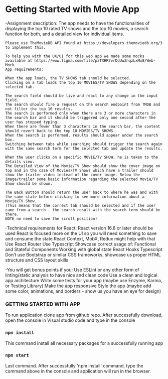 # Getting Started with Movie App

-Assignment description:
    The app needs to have the functionalities of displaying the top 10 rated TV shows and the top 10 movies, a search function for both, and a detailed view for individual items.

    Please use TheMovieDB API found at https://developers.themoviedb.org/3 to implement this.

    To help you with the UX/UI for this web app we made some mocks available at https://www.figma.com/file/pzTXHR7vrDdUwZnqzLxMx8/Web-Mock
    App requirements:

    When the app loads, the TV SHOWS tab should be selected.
    Clicking on a tab loads the top 10 MOVIES/TV SHOWS depending on the selected tab.

    The search field should be live and react to any change in the input field.
    The search should fire a request on the search endpoint from TMDB and not filter the top 10 results.
    The search is performed only when there are 3 or more characters in the search bar and it should be triggered only one second after the user has stopped typing.
    When there are fewer than 3 characters in the search bar, the content should revert back to the top 10 MOVIES/TV SHOWS.
    When the search is performed, results should appear under the search box.
    Switching between tabs while searching should trigger the search again with the same search term for the selected tab and update the results.

    When the user clicks on a specific MOVIE/TV SHOW, he is taken to the details view.
    The Detailed View of the Movie/TV Show should show the cover image on top and in the case of Movies/TV Shows which have a trailer should show the trailer video instead of the cover image. Below the image/trailer some basic information regarding the selected Movie/TV Show should be shown.

    The Back Button should return the user back to where he was and with the same state before clicking to see more information about a Movie/TV Show.
    (This means that the correct tab should be selected and if the user came from a search - the search result with the search term should be there.
    NOTE no need to save the scroll position)

-Technical requirements for React:
    React version 16.8 or later should be used
    React is focused more on the UI so you will need something to save and consume the state
    React Context, MobX, Redux might help with that
    Use React Router
    Use Typescript
    Showcase correct usage of:
    Functional and Stateful Components
    Working with global state
    React Hooks
    Typescript
    Don’t use Bootstrap or similar CSS frameworks, showcase us proper HTML structure and CSS layout skills

-You will get bonus points if you:
    Use ESLint or any other form of linting/static analysis to have nice and clean code
    Use a clean and logical app architecture
    Write some tests for your app (maybe use Enzyme, Karma, or Testing Library)
    Make the app responsive
    Style the app (maybe add some color, animations, and borders - show us you have an eye for design)

### GETTING STARTED WITH APP

To run application clone app from github repo. After successfully download, open the console in Visual studio code and type in the console

### `npm install`

This command install all necessary packages for a successfully running app

### `npm start`

Last command. After successfully 'npm install' command, type the command above in the console and application will run in the browser.
